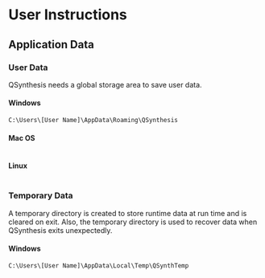 # User Instructions

## Application Data

### User Data

QSynthesis needs a global storage area to save user data.

#### Windows
````
C:\Users\[User Name]\AppData\Roaming\QSynthesis
````

#### Mac OS
````
````

#### Linux
````
````

### Temporary Data

A temporary directory is created to store runtime data at run time and is cleared on exit. Also, the temporary directory is used to recover data when QSynthesis exits unexpectedly.

#### Windows
````
C:\Users\[User Name]\AppData\Local\Temp\QSynthTemp
````